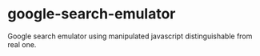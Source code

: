 # google-search-emulator

Google search emulator using manipulated javascript distinguishable from real one.
